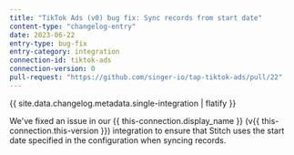 ```yaml
---
title: "TikTok Ads (v0) bug fix: Sync records from start date"
content-type: "changelog-entry"
date: 2023-06-22
entry-type: bug-fix
entry-category: integration
connection-id: tiktok-ads
connection-version: 0
pull-request: "https://github.com/singer-io/tap-tiktok-ads/pull/22"
---
```

{{ site.data.changelog.metadata.single-integration | flatify }}

We've fixed an issue in our {{ this-connection.display_name }} (v{{ this-connection.this-version }}) integration to ensure that Stitch uses the start date specified in the configuration when syncing records.